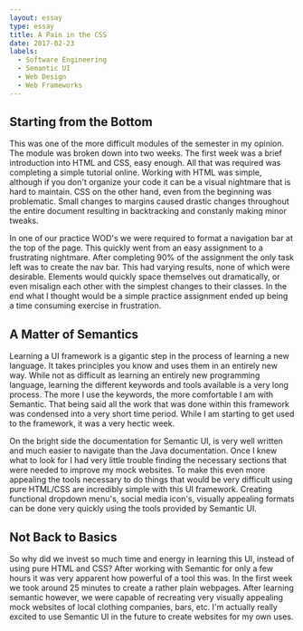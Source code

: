 ```yaml
--- 
layout: essay 
type: essay 
title: A Pain in the CSS 
date: 2017-02-23 
labels: 
  - Software Engineering 
  - Semantic UI 
  - Web Design 
  - Web Frameworks 
--- 
```

## Starting from the Bottom

This was one of the more difficult modules of the semester in my opinion. The module was broken down into two weeks. The first week was a brief introduction into HTML and CSS, easy enough. All that was required was completing a simple  tutorial online. Working with HTML was simple, although if you don't organize your code it can be a visual nightmare that is hard to maintain. CSS on the other hand, even from the beginning was problematic. Small changes to margins caused drastic changes throughout the entire document resulting in backtracking and constanly making minor tweaks.  

 In one of our practice WOD's we were required to format a navigation bar at the top of the page. This quickly went from an easy assignment to a frustrating nightmare. After completing 90% of the assignment the only task left was to create the nav bar. This had varying results, none of which were desirable. Elements would quickly space themselves out dramatically, or even misalign each other with the simplest changes to their classes. In the end what I thought would be a simple practice assignment ended up being a time consuming exercise in frustration.  
 
## A Matter of Semantics  

Learning a UI framework is a gigantic step in the process of learning a new language. It takes principles you know and uses them in an entirely new way. While not as difficult as learning an entirely new programming language, learning the different keywords and tools available is a very long process. The more I use the keywords, the more comfortable I am with Semantic. That being said all the work that was done within this framework was condensed into a very short time period. While I am starting to get used to the framework, it was a very hectic week.  

On the bright side the documentation for Semantic UI, is very well written and much easier to navigate than the Java documentation. Once I knew what to look for I had very little trouble finding the necessary sections that were needed to improve my mock websites. To make this even more appealing the tools necessary to do things that would be very difficult using pure HTML/CSS are incredibly simple with this UI framework. Creating functional dropdown menu's, social media icon's, visually appealing formats can be done very quickly using the tools provided by Semantic UI.

## Not Back to Basics  

So why did we invest so much time and energy in learning this UI, instead of using pure HTML and CSS? After working with Semantic for only a few hours it was very apparent how powerful of a tool this was. In the first week we took around 25 minutes to create a rather plain webpages. After learning semantic however, we were capable of recreating very visually appealing mock websites of local clothing companies, bars, etc. I'm actually really excited to use Semantic UI in the future to create websites for my own uses. 
